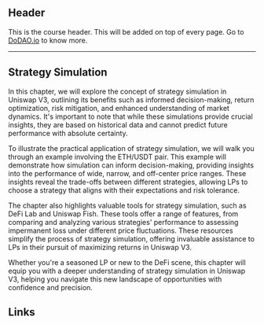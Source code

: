 ## Header
This is the course header. This will be added on top of every page. Go to [DoDAO.io](https://www.dodao.io) to know more.

---

## Strategy Simulation
 
In this chapter, we will explore the concept of strategy simulation in Uniswap V3, outlining its benefits such as informed decision-making, return optimization, risk mitigation, and enhanced understanding of market dynamics. It's important to note that while these simulations provide crucial insights, they are based on historical data and cannot predict future performance with absolute certainty.

To illustrate the practical application of strategy simulation, we will walk you through an example involving the ETH/USDT pair. This example will demonstrate how simulation can inform decision-making, providing insights into the performance of wide, narrow, and off-center price ranges. These insights reveal the trade-offs between different strategies, allowing LPs to choose a strategy that aligns with their expectations and risk tolerance.

The chapter also highlights valuable tools for strategy simulation, such as DeFi Lab and Uniswap Fish. These tools offer a range of features, from comparing and analyzing various strategies' performance to assessing impermanent loss under different price fluctuations. These resources simplify the process of strategy simulation, offering invaluable assistance to LPs in their pursuit of maximizing returns in Uniswap V3.

Whether you're a seasoned LP or new to the DeFi scene, this chapter will equip you with a deeper understanding of strategy simulation in Uniswap V3, helping you navigate this new landscape of opportunities with confidence and precision.

## Links




